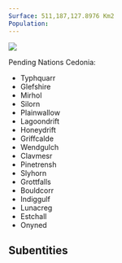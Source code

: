 ```yaml
---
Surface: 511,187,127.8976 Km2
Population:
---
```


![](https://i.imgur.com/X45Sabm.png)


Pending Nations
Cedonia: 
* Typhquarr
* Glefshire
* Mirhol
* Silorn
* Plainwallow
* Lagoondrift
* Honeydrift
* Griffcalde
* Wendgulch
* Clavmesr
* Pinetrensh
* Slyhorn
* Grottfalls
* Bouldcorr
* Indiggulf
* Lunacreg
* Estchall
* Onyned

## Subentities

